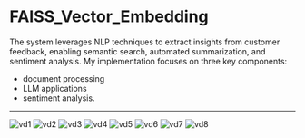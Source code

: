 # FAISS_Vector_Embedding
 The system leverages NLP techniques to extract insights from customer feedback, enabling semantic search, automated summarization, and sentiment analysis. My implementation focuses on three key components:
- document processing
- LLM applications
- sentiment analysis.
-----------
![vd1](https://github.com/user-attachments/assets/284a01a7-b438-440d-a6ca-30094c0b3ccb)
![vd2](https://github.com/user-attachments/assets/14984708-8a5f-4246-b959-240d8349abe2)
![vd3](https://github.com/user-attachments/assets/44d08fd2-ec4e-4665-b4b5-575509dd7198)
![vd4](https://github.com/user-attachments/assets/ee5cee01-3dfc-4360-8d41-5e9f9267692f)
![vd5](https://github.com/user-attachments/assets/28ec5f5d-22cf-4a27-b9a5-c9e89920e236)
![vd6](https://github.com/user-attachments/assets/c944f26a-f135-46be-81eb-f22eb791b6d6)
![vd7](https://github.com/user-attachments/assets/a33cdccb-c799-4aa8-bc6f-02125c3fc6e3)
![vd8](https://github.com/user-attachments/assets/a272b38e-f9e5-450d-9fa4-2536a8c88085)
